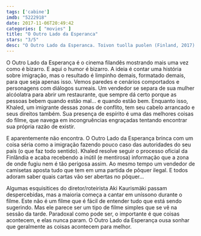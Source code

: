 ```yaml
---
tags: ['cabine']
imdb: "5222918"
date: 2017-11-06T20:49:42
categories: [ "movies" ]
title: "O Outro Lado da Esperanca"
stars: "3/5"
desc: "O Outro Lado da Esperanca. Toivon tuolla puolen (Finland, 2017). Dirigido por Aki Kaurismäki. Escrito por Aki Kaurismäki. Com Ville Virtanen (Oikeussalin viranomainen), Dome Karukoski (Huligaani bussipysäkillä), Kati Outinen (Vaatekaupan omistaja), Tommi Korpela (Melartin), Sakari Kuosmanen (Wikström), Sherwan Haji (Khaled), Niroz Haji (Miriam), Tommi Eronen (Huligaani bussipysäkillä), Mirja Oksanen (Oikeussalin viranomainen)."
---
```

O Outro Lado da Esperança é o cinema filandês mostrando mais uma vez como é bizarro. E aqui o humor é bizarro. A ideia é contar uma história sobre imigração, mas o resultado é limpinho demais, formatado demais, para que seja apenas isso. Vemos paredes e cenários comportados e personagens com diálogos surreais. Um vendedor se separa de sua mulher alcóolatra para abrir um restaurante, que sempre dá certo porque as pessoas bebem quando estão mal... e quando estão bem. Enquanto isso, Khaled, um imigrante dessas zonas de conflito, tem seu cabelo arrancado e seus direitos também. Sua presença de espírito é uma das melhores coisas do filme, que navega em incongruências engraçadas tentando encontrar sua própria razão de existir.

E aparentemente não encontra. O Outro Lado da Esperança brinca com um coisa séria como a imigração fazendo pouco caso das autoridades do seu país (o que faz todo sentido). Khaled resolve seguir o processo oficial da Finlândia e acaba recebendo a inútil (e mentirosa) informação que a zona de onde fugiu nem é tão perigosa assim. Ao mesmo tempo um vendedor de camisetas aposta tudo que tem em uma partida de pôquer ilegal. E todos adoram saber quais cartas vão ser abertas no pôquer...

Algumas esquisitices do diretor/roteirista Aki Kaurismäki passam despercebidas, mas a maioria começa a cantar em uníssono durante o filme. Este não é um filme que é fácil de entender tudo que está sendo sugerindo. Mas ele parece ser um tipo de filme simples que se vê na sessão da tarde. Paradoxal como pode ser, o importante é que coisas acontecem, e elas nunca param. O Outro Lado da Esperança ousa sonhar que geralmente as coisas acontecem para melhor.
